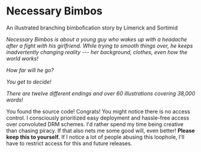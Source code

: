 # Necessary Bimbos
An illustrated branching bimbofication story by Limerick and Sortimid

*Necessary Bimbos is about a young guy who wakes up with a headache after a fight with his girlfriend.  While trying to smooth things over, he keeps inadvertently changing reality --- her background, clothes, even how the world works!*

*How far will he go?*

*You get to decide!*

*There are twelve different endings and over 60 illustrations covering 38,000 words!*

You found the source code! Congrats! You might notice there is no access control. I consciously prioritized easy deployment and hassle-free access over convoluted DRM schemes. I'd rather spend my time being creative than chasing piracy. If that also nets me some good will, even better! **Please keep this to yourself.** If I notice a lot of people abusing this loophole, I'll have to restrict access for this and future releases.